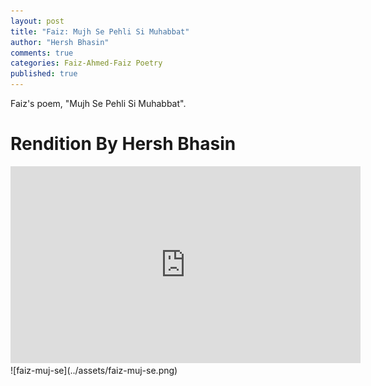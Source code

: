 ```yaml
---
layout: post
title: "Faiz: Mujh Se Pehli Si Muhabbat"
author: "Hersh Bhasin"
comments: true
categories: Faiz-Ahmed-Faiz Poetry
published: true
---
```




Faiz's poem, "Mujh Se Pehli Si Muhabbat".

# Rendition By Hersh Bhasin

<iframe width="560" height="315" src="https://www.youtube.com/embed/nPTlhLb75fk" frameborder="0" allow="accelerometer; autoplay; encrypted-media; gyroscope; picture-in-picture" allowfullscreen></iframe>
![faiz-muj-se](../assets/faiz-muj-se.png)